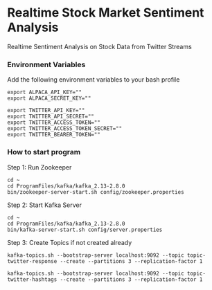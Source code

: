 # Realtime Stock Market Sentiment Analysis 
Realtime Sentiment Analysis on Stock Data from Twitter Streams


### Environment Variables

Add the following environment variables to your bash profile


    export ALPACA_API_KEY=""
    export ALPACA_SECRET_KEY=""

    export TWITTER_API_KEY=""
    export TWITTER_API_SECRET=""
    export TWITTER_ACCESS_TOKEN=""
    export TWITTER_ACCESS_TOKEN_SECRET=""
    export TWITTER_BEARER_TOKEN=""


### How to start program
Step 1: Run Zookeeper

    cd ~
    cd ProgramFiles/kafka/kafka_2.13-2.8.0
    bin/zookeeper-server-start.sh config/zookeeper.properties

Step 2: Start Kafka Server
    
    cd ~
    cd ProgramFiles/kafka/kafka_2.13-2.8.0
    bin/kafka-server-start.sh config/server.properties

Step 3: Create Topics if not created already

    kafka-topics.sh --bootstrap-server localhost:9092 --topic topic-twitter-response --create --partitions 3 --replication-factor 1

    kafka-topics.sh --bootstrap-server localhost:9092 --topic topic-twitter-hashtags --create --partitions 3 --replication-factor 1